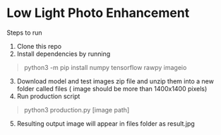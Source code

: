 # Low Light Photo Enhancement

Steps to run

1. Clone this repo 
2. Install dependencies by running 

>python3 -m pip install numpy tensorflow rawpy imageio
3. Download model and test images zip file and unzip them into a new folder called files ( image should be more than 1400x1400 pixels)
4. Run production script
>python3 production.py [image path]
5. Resulting output image will appear in files folder as result.jpg